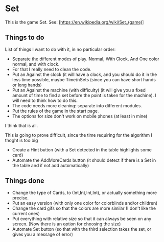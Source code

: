 # Set #

This is the game Set. See:
[https://en.wikipedia.org/wiki/Set_(game)]

## Things to do ##

List of things I want to do with it, in no particular order:


* Separate the different modes of play. Normal, With Clock, And One color normal, and with clock.
* For that I really need to clean the code.
* Put an Against the clock (it will have a clock, and you should do it in the less time possible, maybe Time/nSets (since you can have short hands or long hands)
* Put an Against the machine (with difficulty) (it will give you a fixed amount of time to find a set before the point is taken for the machine). I will need to think how to do this.
* The code needs more cleaning: separate into different modules.
* Put the rules of the game in the start page.
* The options for size don't work on mobile phones (at least in mine)

I think that is all.


This is going to prove difficult, since the time requiring for the algorithm I thoght is too big
* Create a Hint button (with a Set detected in the table highlights some card)
* Automate the AddMoreCards button (it should detect if there is a Set in the table and if not add automatically)


## Things done ##

* Change the type of Cards, to (Int,Int,Int,Int), or actually something more
precise.
* Put an easy version (with only one color for colorblinds and/or children)
* Change the card gifs so that the colors are more similar (I don't like the current ones)
* Put everything with relative size so that it can always be seen on any
screen. (Now there is an option for choosing the size)
* Automate Set button (so that with the third selection takes the set, or gives you a message of error)

